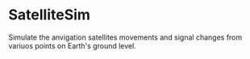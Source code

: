 # SatelliteSim
Simulate the anvigation satellites movements and signal changes from variuos points on Earth's ground level.
